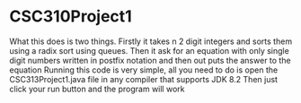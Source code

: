 # CSC310Project1
What this does is two things. Firstly it takes n 2 digit integers and sorts them using a radix sort using queues.
Then it ask for an equation with only single digit numbers written in postfix notation and then out puts the answer to the equation
Running this code is very simple, all you need to do is open the CSC313Project1.java file in any compiler that supports JDK 8.2
Then just click your run button and the program will work
